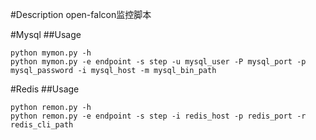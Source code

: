 #Description
open-falcon监控脚本

#Mysql
##Usage
```
python mymon.py -h
python mymon.py -e endpoint -s step -u mysql_user -P mysql_port -p mysql_password -i mysql_host -m mysql_bin_path
```

#Redis
##Usage
```
python remon.py -h
python remon.py -e endpoint -s step -i redis_host -p redis_port -r redis_cli_path
```
